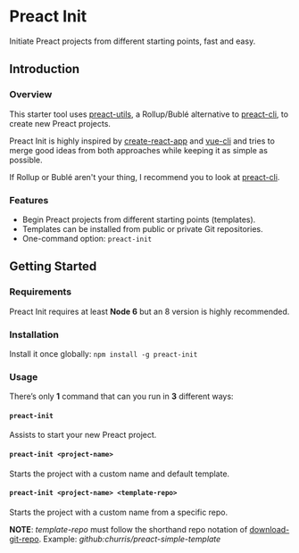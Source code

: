 # Preact Init
Initiate Preact projects from different starting points, fast and easy.

## Introduction
### Overview
This starter tool uses [preact-utils](https://github.com/churris/preact-utils), a Rollup/Bublé alternative to [preact-cli](https://github.com/developit/preact-cli), to create new Preact projects.

Preact Init is highly inspired by [create-react-app](https://github.com/facebookincubator/create-react-app) and [vue-cli](https://github.com/vuejs/vue-cli) and tries to merge good ideas from both approaches while keeping it as simple as possible.

If Rollup or Bublé aren't your thing, I recommend you to look at [preact-cli](https://github.com/developit/preact-cli).

### Features
* Begin Preact projects from different starting points (templates).
* Templates can be installed from public or private Git repositories.
* One-command option: `preact-init`

## Getting Started
### Requirements
Preact Init requires at least **Node 6** but an 8 version is highly recommended.

### Installation
Install it once globally:
`npm install -g preact-init`

### Usage
There’s only **1** command that can you run in **3** different ways:

#### `preact-init`
Assists to start your new Preact project.

#### `preact-init <project-name>`
Starts the project with a custom name and default template.

#### `preact-init <project-name> <template-repo>`
Starts the project with a custom name from a specific repo.

**NOTE**: *template-repo* must follow the shorthand repo notation of [download-git-repo](https://github.com/flipxfx/download-git-repo). Example: *github:churris/preact-simple-template*